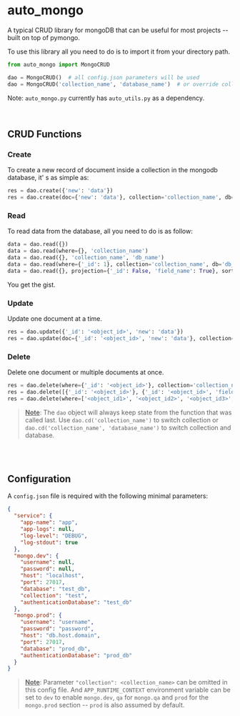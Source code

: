 # auto_mongo

A typical CRUD library for mongoDB that can be useful for most projects -- built on top of pymongo.

To use this library all you need to do is to import it from your directory path.

```python
from auto_mongo import MongoCRUD

dao = MongoCRUD()  # all config.json parameters will be used
dao = MongoCRUD('collection_name', 'database_name')  # or override collection and database parameters
```

Note: `auto_mongo.py` currently has `auto_utils.py` as a dependency.

<br>

## CRUD Functions

### Create

To create a new record of document inside a collection in the mongodb database, it' s as simple as:

```python
res = dao.create({'new': 'data'})
res = dao.create(doc={'new': 'data'}, collection='collection_name', db='db_name')
```

### Read

To read data from the database, all you need to do is as follow:

```python
data = dao.read({})
data = dao.read(where={}, 'collection_name')
data = dao.read({}, 'collection_name', 'db_name')
data = dao.read(where={'_id': 1}, collection='collection_name', db='db_name')
data = dao.read({}, projection={'_id': False, 'field_name': True}, sort={'field_name1': -1, 'field_name2': 1})
```

You get the gist.


### Update

Update one document at a time.

```python
res = dao.update({'_id': '<object_id>', 'new': 'data'})
res = dao.update(doc={'_id': '<object_id>', 'new': 'data'}, collection='collection_name', db='db_name')
```

### Delete

Delete one document or multiple documents at once.

```python
res = dao.delete(where={'_id': '<object_id>'}, collection='collection_name', db='db_name')
res = dao.delete([{'_id': '<object_id>'}, {'_id': '<object_id>', 'field_name': 'value'}])
res = dao.delete(where=['<object_id1>', '<object_id2>', '<object_id3>', ])
```

> <b><u>Note</u></b>: The `dao` object will always keep state from the function that was called last. Use `dao.cd('collection_name')` to switch collection or `dao.cd('collection_name', 'database_name')` to switch collection and database.

<br><br>

## Configuration

A `config.json` file is required with the following minimal parameters:

```json
{
  "service": {
    "app-name": "app",
    "app-logs": null,
    "log-level": "DEBUG",
    "log-stdout": true
  },
  "mongo.dev": {
    "username": null,
    "password": null,
    "host": "localhost",
    "port": 27017,
    "database": "test_db",
    "collection": "test",
    "authenticationDatabase": "test_db"
  },
  "mongo.prod": {
    "username": "username",
    "password": "password",
    "host": "db.host.domain",
    "port": 27017,
    "database": "prod_db",
    "authenticationDatabase": "prod_db"
  }
}

```

> <b><u>Note</u></b>: Parameter `"collection": <collection_name>` can be omitted in this config file. And `APP_RUNTIME_CONTEXT` environment variable can be set to `dev` to enable `mongo.dev`, `qa` for `mongo.qa` and `prod` for the `mongo.prod` section -- `prod` is also assumed by default.

